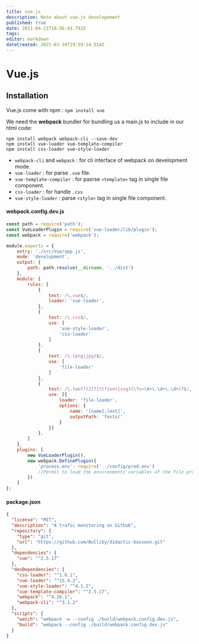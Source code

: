 ```yaml
---
title: vue.js
description: Note about vue.js developement
published: true
date: 2021-04-21T18:56:43.793Z
tags: 
editor: markdown
dateCreated: 2021-03-30T19:59:14.514Z
---
```


# Vue.js

## Installation

Vue.js come with npm : `npm install vue`

We need the **webpack** bundler for bundling us a main.js to include in our html code:

```shell
npm install webpack webpack-cli --save-dev
npm install vue-loader vue-template-compiler
npm install css-loader vue-style-loader
```
* `webpack-cli` and `webpack` : for cli interface of webpack on development mode.
* `vue-loader` : for parse `.vue` file.
* `vue-template-compiler` : for pasrse `<template>` tag in single file component.
* `css-loader` : for handle `.css`
* `vue-style-loader` : parse `<style>` tag in single file component.

#### webpack.config.dev.js

```js
const path = require('path');
const VueLoaderPlugin = require('vue-loader/lib/plugin');
const webpack = require('webpack');

module.exports = {
    entry: './src/Vue/app.js',
    mode: 'development',
    output: {
        path: path.resolve(__dirname, '../dist')
    },
    module: {
        rules: [
            {
                test: /\.vue$/,
                loader: 'vue-loader',
            },
            {
                test: /\.css$/,
                use: [
                    'vue-style-loader',
                    'css-loader'
                ]
            },
            {
                test: /\.(png|jpg)$/,
                use: [
                    'file-loader'
                ]
            },
            {
                test: /\.(woff(2)?|ttf|eot|svg)(\?v=\d+\.\d+\.\d+)?$/,
                use: [{
                    loader: 'file-loader',
                    options: {
                        name: '[name].[ext]',
                        outputPath: 'fonts/'
                    }
                }]
            },
        ]
    },
    plugins: [
        new VueLoaderPlugin(),
        new webpack.DefinePlugin({
            'process.env': require('../config/prod.env')
            //Permit to load the environments variables of the file prod.env.
        })  
    ]
};
```

#### package.json

```json
{
  "license": "MIT",
  "description": "A trafic monitoring on Github",
  "repository": {
    "type": "git",
    "url": "https://github.com/Bulliby/didactic-bassoon.git"
  },
  "dependencies": {
    "vue": "^2.5.17"
  },
  "devDependencies": {
    "css-loader": "^1.0.1",
    "vue-loader": "^15.4.2",
    "vue-style-loader": "^4.1.2",
    "vue-template-compiler": "^2.5.17",
    "webpack": "^4.26.1",
    "webpack-cli": "^3.1.2"
  },
  "scripts": {
    "watch": "webpack -w --config ./build/webpack.config.dev.js",
    "build": "webpack --config ./build/webpack.config.dev.js"
  }
}

```
